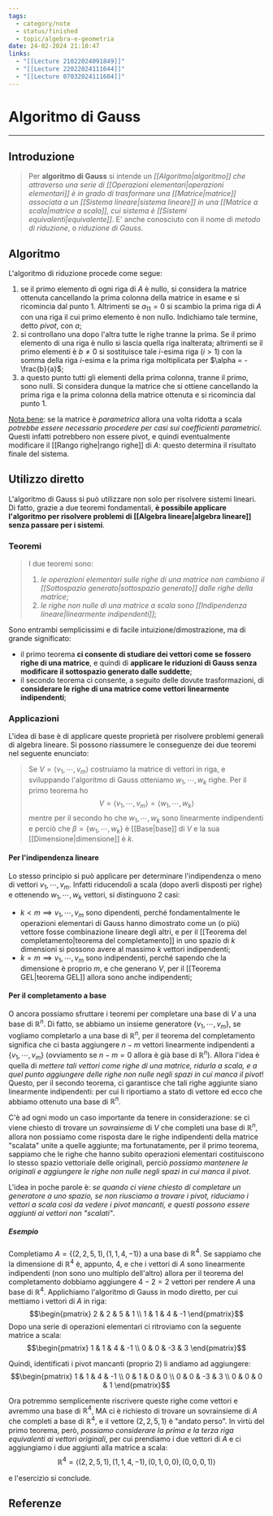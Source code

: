 ```yaml
---
tags:
  - category/note
  - status/finished
  - topic/algebra-e-geometria
date: 24-02-2024 21:10:47
links:
  - "[[Lecture 21022024091849]]"
  - "[[Lecture 22022024111644]]"
  - "[[Lecture 07032024111604]]"
---
```

# Algoritmo di Gauss
---
## Introduzione
> Per **algoritmo di Gauss** si intende un _[[Algoritmo|algoritmo]] che attraverso una serie di [[Operazioni elementari|operazioni elementari]] è in grado di trasformare una [[Matrice|matrice]] associata a un [[Sistema lineare|sistema lineare]] in una [[Matrice a scala|matrice a scala]], cui sistema è [[Sistemi equivalenti|equivalente]]_.
> E' anche conosciuto con il nome di _metodo di riduzione_, o _riduzione di Gauss_.

## Algoritmo
L'algoritmo di riduzione procede come segue:
1. se il primo elemento di ogni riga di $A$ è nullo, si considera la matrice ottenuta cancellando la prima colonna della matrice in esame e si ricomincia dal punto 1. Altrimenti se $a_{11} = 0$ si scambio la prima riga di $A$ con una riga il cui primo elemento è non nullo. Indichiamo tale termine, detto _pivot_, con $a$;
2. si controllano una dopo l'altra tutte le righe tranne la prima. Se il primo elemento di una riga è nullo si lascia quella riga inalterata; altrimenti se il primo elementi è $b \neq 0$ si sostituisce tale $i$-esima riga ($i > 1$) con la somma della riga $i$-esima e la prima riga moltiplicata per $\alpha = - \frac{b}{a}$;
3. a questo punto tutti gli elementi della prima colonna, tranne il primo, sono nulli. Si considera dunque la matrice che si ottiene cancellando la prima riga e la prima colonna della matrice ottenuta e si ricomincia dal punto 1.

<u>Nota bene</u>: se la matrice è _parametrica_ allora una volta ridotta a scala _potrebbe essere necessario procedere per casi sui coefficienti parametrici_. Questi infatti potrebbero non essere pivot, e quindi eventualmente modificare il [[Rango righe|rango righe]] di $A$: questo determina il risultato finale del sistema.

## Utilizzo diretto
L'algoritmo di Gauss si può utilizzare non solo per risolvere sistemi lineari. Di fatto, grazie a due teoremi fondamentali, **è possibile applicare l'algoritmo per risolvere problemi di [[Algebra lineare|algebra lineare]] senza passare per i sistemi**.

### Teoremi
> I due teoremi sono:
> 1. _le operazioni elementari sulle righe di una matrice non cambiano il [[Sottospazio generato|sottospazio generato]] dalle righe della matrice_;
> 2. _le righe non nulle di una matrice a scala sono [[Indipendenza lineare|linearmente indipendenti]]_;

Sono entrambi semplicissimi e di facile intuizione/dimostrazione, ma di grande significato:
- il primo teorema **ci consente di studiare dei vettori come se fossero righe di una matrice**, e quindi di **applicare le riduzioni di Gauss senza modificare il sottospazio generato dalle suddette**;
- il secondo teorema ci consente, a seguito delle dovute trasformazioni, di **considerare le righe di una matrice come vettori linearmente indipendenti**;

### Applicazioni
L'idea di base è di applicare queste proprietà per risolvere problemi generali di algebra lineare. Si possono riassumere le conseguenze dei due teoremi nel seguente enunciato:

> Se $V = \langle v_{1}, \cdots, v_{m} \rangle$ costruiamo la matrice di vettori in riga, e sviluppando l'algoritmo di Gauss otteniamo $w_{1}, \cdots, w_{k}$ righe. Per il primo teorema ho
> $$V = \langle v_{1}, \cdots, v_{m} \rangle = \langle w_{1}, \cdots, w_{k} \rangle$$
> mentre per il secondo ho che $w_{1}, \cdots, w_{k}$ sono linearmente indipendenti e perciò che $\beta = \{w_{1}, \cdots, w_{k}\}$ è [[Base|base]] di $V$ e la sua [[Dimensione|dimensione]] è $k$.

#### Per l'indipendenza lineare
Lo stesso principio si può applicare per determinare l'indipendenza o meno di vettori $v_{1}, \cdots, v_{m}$. Infatti riducendoli a scala (dopo averli disposti per righe) e ottenendo $w_{1}, \cdots, w_{k}$ vettori, si distinguono 2 casi:
- $k < m \implies v_{1}, \cdots, v_{m}$ sono dipendenti, perché fondamentalmente le operazioni elementari di Gauss hanno dimostrato come un (o più) vettore fosse combinazione lineare degli altri, e per il [[Teorema del completamento|teorema del completamento]] in uno spazio di $k$ dimensioni si possono avere al massimo $k$ vettori indipendenti;
- $k = m \implies v_{1}, \cdots, v_{m}$ sono indipendenti, perché sapendo che la dimensione è proprio $m$, e che generano $V$, per il [[Teorema GEL|teorema GEL]] allora sono anche indipendenti;

#### Per il completamento a base
O ancora possiamo sfruttare i teoremi per completare una base di $V$ a una base di $\mathbb{R}^{n}$. Di fatto, se abbiamo un insieme generatore $\{v_{1}, \cdots, v_{m}\}$, se vogliamo completarlo a una base di $\mathbb{R}^{n}$, per il teorema del completamento significa che ci basta aggiungere $n-m$ vettori linearmente indipendenti a $\{v_{1}, \cdots, v_{m}\}$ (ovviamento se $n-m = 0$ allora è già base di $\mathbb{R}^{n}$). Allora l'idea è quella di _mettere tali vettori come righe di una matrice, ridurla a scala, e a quel punto aggiungere delle righe non nulle negli spazi in cui manca il pivot_! Questo, per il secondo teorema, ci garantisce che tali righe aggiunte siano linearmente indipendenti: per cui li riportiamo a stato di vettore ed ecco che abbiamo ottenuto una base di $\mathbb{R}^{n}$.

C'è ad ogni modo un caso importante da tenere in considerazione: se ci viene chiesto di trovare un _sovrainsieme_ di $V$ che completi una base di $\mathbb{R}^{n}$, allora non possiamo come risposta dare le righe indipendenti della matrice "scalata" unite a quelle aggiunte; ma fortunatamente, per il primo teorema, sappiamo che le righe che hanno subito operazioni elementari costituiscono lo stesso spazio vettoriale delle originali, perciò _possiamo mantenere le originali e aggiungere le righe non nulle negli spazi in cui manca il pivot_.

L'idea in poche parole è: _se quando ci viene chiesto di completare un generatore a uno spazio, se non riusciamo a trovare i pivot, riduciamo i vettori a scala così da vedere i pivot mancanti, e questi possono essere aggiunti ai vettori non "scalati"_.

##### Esempio
Completiamo $A = \{(2, 2, 5, 1), (1, 1, 4, -1)\}$ a una base di $\mathbb{R}^{4}$. Se sappiamo che la dimensione di $\mathbb{R}^{4}$ è, appunto, 4, e che i vettori di $A$ sono linearmente indipendenti (non sono uno multiplo dell'altro) allora per il teorema del completamento dobbiamo aggiungere $4-2=2$ vettori per rendere $A$ una base di $\mathbb{R}^{4}$. Applichiamo l'algoritmo di Gauss in modo diretto, per cui mettiamo i vettori di $A$ in riga:
$$\begin{pmatrix} 2 & 2 & 5 & 1 \\ 1 & 1 & 4 & -1 \end{pmatrix}$$
Dopo una serie di operazioni elementari ci ritroviamo con la seguente matrice a scala:
$$\begin{pmatrix} 1 & 1 & 4 & -1 \\ 0 & 0 & -3 & 3 \end{pmatrix}$$

Quindi, identificati i pivot mancanti (proprio 2) li andiamo ad aggiungere:
$$\begin{pmatrix} 1 & 1 & 4 & -1 \\ 0 & 1 & 0 & 0 \\ 0 & 0 & -3 & 3 \\ 0 & 0 & 0 & 1 \end{pmatrix}$$

Ora potremmo semplicemente riscrivere queste righe come vettori e avremmo una base di $\mathbb{R}^{4}$, MA ci è richiesto di trovare un sovrainsieme di $A$ che completi a base di $\mathbb{R}^{4}$, e il vettore $(2, 2, 5, 1)$ è "andato perso". In virtù del primo teorema, però, _possiamo considerare la prima e la terza riga equivalenti ai vettori originali_, per cui prendiamo i due vettori di $A$ e ci aggiungiamo i due aggiunti alla matrice a scala:
$$\mathbb{R}^{4} = \langle (2, 2, 5, 1), (1, 1, 4, -1), (0, 1, 0, 0), (0, 0, 0, 1) \rangle$$

e l'esercizio si conclude.

## Referenze